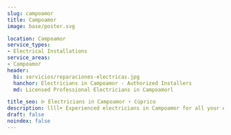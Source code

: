 ```yaml
---
slug: campoamor
title: Campoamor
image: base/poster.svg

location: Campoamor
service_types:
- Electrical Installations
service_areas:
- Campoamor
header:
  bi: servicios/reparaciones-electricas.jpg
  hanchor: Electricians in Campoamor - Authorized Installers
  md: Licensed Professional Electricians in Campoamorl

title_seo: ᐅ Electricians in Campoamor ⚡️ Cúprico
description: llll➤ Experienced electricians in Campoamor for all your electrical needs. Fast, efficient and reliable service ✅ Contact us!
draft: false
noindex: false
---
```

